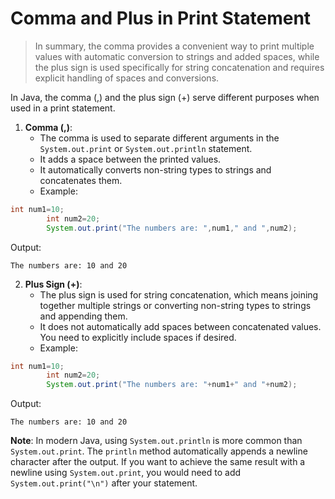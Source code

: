 # Comma and Plus in Print Statement

> In summary, the comma provides a convenient way to print multiple values with automatic conversion to strings and added
spaces, while the plus sign is used specifically for string concatenation and requires explicit handling of spaces and
conversions.

In Java, the comma (,) and the plus sign (+) serve different purposes when used in a print statement.

1. **Comma (,)**:
    - The comma is used to separate different arguments in the `System.out.print` or `System.out.println` statement.
    - It adds a space between the printed values.
    - It automatically converts non-string types to strings and concatenates them.
    - Example:

```java
int num1=10;
        int num2=20;
        System.out.print("The numbers are: ",num1," and ",num2);
```

Output:

```
The numbers are: 10 and 20
```

2. **Plus Sign (+)**:
    - The plus sign is used for string concatenation, which means joining together multiple strings or converting
      non-string types to strings and appending them.
    - It does not automatically add spaces between concatenated values. You need to explicitly include spaces if
      desired.
    - Example:

```java
int num1=10;
        int num2=20;
        System.out.print("The numbers are: "+num1+" and "+num2);
```

Output:

```
The numbers are: 10 and 20
```

**Note**: In modern Java, using `System.out.println` is more common than `System.out.print`. The `println` method
automatically appends a newline character after the output. If you want to achieve the same result with a newline
using `System.out.print`, you would need to add `System.out.print("\n")` after your statement.

